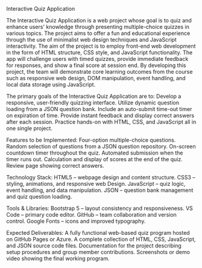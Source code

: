 

Interactive Quiz Application


The Interactive Quiz Application is a web project whose goal is to quiz and enhance users' knowledge through presenting multiple-choice quizzes in various topics.  The project aims to offer a fun and educational experience through the use of minimalist web design techniques and JavaScript interactivity.  The aim of the project is to employ front-end web development in the form of HTML structure, CSS style, and JavaScript functionality.  The app will challenge users with timed quizzes, provide immediate feedback for responses, and show a final score at session end.  By developing this project, the team will demonstrate core learning outcomes from the course such as responsive web design, DOM manipulation, event handling, and local data storage using JavaScript.


The primary goals of the Interactive Quiz Application are to:
Develop a responsive, user-friendly quizzing interface.
Utilize dynamic question loading from a JSON question bank.
Include an auto-submit time-out timer on expiration of time.
Provide instant feedback and display correct answers after each session.
Practice hands-on with HTML, CSS, and JavaScript all in one single project.
 

Features to be Implemented:
Four-option multiple-choice questions.
Random selection of questions from a JSON question repository.
On-screen countdown timer throughout the quiz.
Automated submission when the timer runs out.
Calculation and display of scores at the end of the quiz.
Review page showing correct answers.


Technology Stack:
HTML5 – webpage design and content structure.
CSS3 – styling, animations, and responsive web Design.
JavaScript – quiz logic, event handling, and data manipulation.
JSON – question bank management and quiz question loading.

Tools & Libraries:
Bootstrap 5 – layout consistency and responsiveness.
VS Code – primary code editor.
GitHub – team collaboration and version control.
Google Fonts – icons and improved typography.

Expected Deliverables:
A fully functional web-based quiz program hosted on GitHub Pages or Azure.
A complete collection of HTML, CSS, JavaScript, and JSON source code files.
Documentation for the project describing setup procedures and group member contributions.
Screenshots or demo video showing the final working program.

